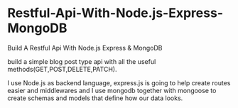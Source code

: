 # Restful-Api-With-Node.js-Express-MongoDB
Build A Restful Api With Node.js Express &amp; MongoDB

build a simple blog post type api with all the useful methods(GET,POST,DELETE,PATCH).

I use Node.js as backend language, express.js is going to help create routes easier and middlewares and I use mongodb together 
with mongoose to create schemas and models that define how our data looks.
